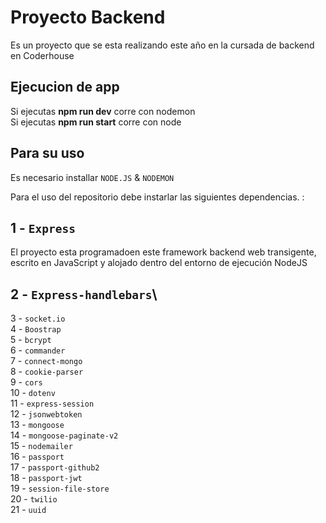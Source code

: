 # Proyecto Backend

Es un proyecto que se esta realizando este año en la cursada de backend en Coderhouse

## Ejecucion de app

Si ejecutas **npm run dev** corre con nodemon\
Si ejecutas **npm run start** corre con node

## Para su uso
Es necesario installar `NODE.JS` & `NODEMON`

Para el uso del repositorio debe instarlar las siguientes dependencias. :
## 1 - `Express`
El proyecto esta programadoen este framework backend web transigente, escrito en JavaScript y alojado dentro del entorno de ejecución NodeJS

## 2 - `Express-handlebars`\


3 - `socket.io`\
4 - `Boostrap`\
5 - `bcrypt`\
6 - `commander`\
7 - `connect-mongo`\
8 - `cookie-parser`\
9 - `cors`\
10 - `dotenv`\
11 - `express-session`\
12 - `jsonwebtoken`\
13 - `mongoose`\
14 - `mongoose-paginate-v2`\
15 - `nodemailer`\
16 - `passport`\
17 - `passport-github2`\
18 - `passport-jwt`\
19 - `session-file-store`\
20 - `twilio`\
21 - `uuid`
